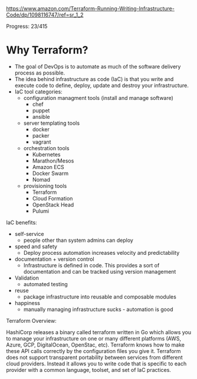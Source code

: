 https://www.amazon.com/Terraform-Running-Writing-Infrastructure-Code/dp/1098116747/ref=sr_1_2

Progress: 23/415

# Why Terraform?

- The goal of DevOps is to automate as much of the software delivery process as possible.
- The idea behind infrastructure as code (IaC) is that you write and execute code to define, deploy, update and destroy your infrastructure.
- IaC tool categories:
	- configuration managment tools (install and manage software)
		- chef
		- puppet
		- ansible
	- server templating tools
		- docker
		- packer
		- vagrant
	- orchestration tools
		- Kubernetes
		- Marathon/Mesos
		- Amazon ECS
		- Docker Swarm
		- Nomad
	- provisioning tools
		- Terraform
		- Cloud Formation
		- OpenStack Head
		- Pulumi

IaC benefits:
- self-service
	- people other than system admins can deploy
- speed and safety
	- Deploy process automation increases velocity and predictability
- documentation + version control
	- Infrastructure is defined in code. This provides a sort of documentation and can be tracked using version management
- Validation
	- automated testing
- reuse
	- package infrastructure into reusable and composable modules
- happiness
	- manually managing infrastructure sucks - automation is good

Terraform Overview:

HashiCorp releases a binary called terraform written in Go which allows you to manage your infrastructure on one or many different platforms (AWS, Azure, GCP, DigitalOcean, OpenStac, etc). Terraform knows how to make these API calls correctly by the configuration files you give it. Terraform does not support transparent portability between services from different cloud providers. Instead it allows you to write code that is specific to each provider with a common language, toolset, and set of IaC practices.


